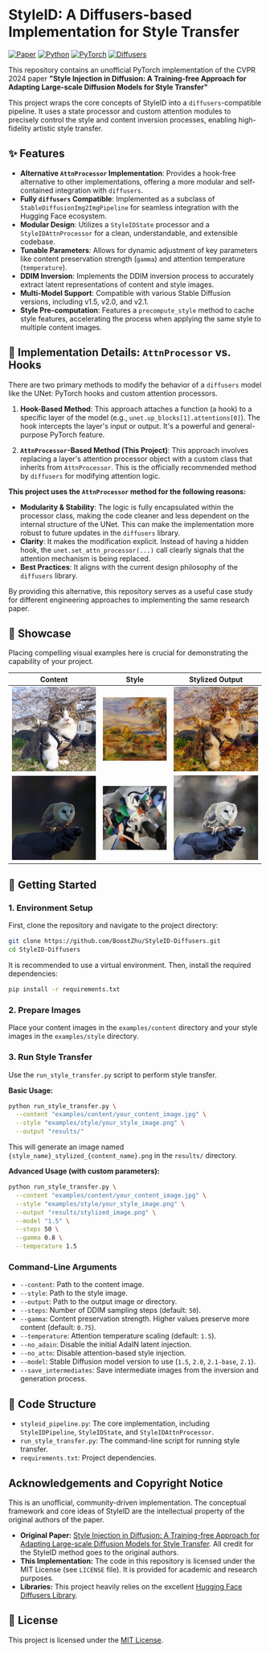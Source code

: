 # StyleID: A Diffusers-based Implementation for Style Transfer

[![Paper](https://img.shields.io/badge/paper-CVPR'24-blue)](https://arxiv.org/abs/2404.09468)
[![Python](https://img.shields.io/badge/Python-3.8+-green.svg)](https://www.python.org/)
[![PyTorch](https://img.shields.io/badge/PyTorch-2.0+-ee4c2c.svg)](https://pytorch.org/)
[![Diffusers](https://img.shields.io/badge/%F0%9F%A4%97%20Hugging%20Face-Diffusers-yellow)](https://github.com/huggingface/diffusers)

This repository contains an unofficial PyTorch implementation of the CVPR 2024 paper **"Style Injection in Diffusion: A Training-free Approach for Adapting Large-scale Diffusion Models for Style Transfer"** 

This project wraps the core concepts of StyleID into a `diffusers`-compatible pipeline. It uses a state processor and custom attention modules to precisely control the style and content inversion processes, enabling high-fidelity artistic style transfer.

## ✨ Features

- **Alternative `AttnProcessor` Implementation**: Provides a hook-free alternative to other implementations, offering a more modular and self-contained integration with `diffusers`.
- **Fully `diffusers` Compatible**: Implemented as a subclass of `StableDiffusionImg2ImgPipeline` for seamless integration with the Hugging Face ecosystem.
- **Modular Design**: Utilizes a `StyleIDState` processor and a `StyleIDAttnProcessor` for a clean, understandable, and extensible codebase.
- **Tunable Parameters**: Allows for dynamic adjustment of key parameters like content preservation strength (`gamma`) and attention temperature (`temperature`).
- **DDIM Inversion**: Implements the DDIM inversion process to accurately extract latent representations of content and style images.
- **Multi-Model Support**: Compatible with various Stable Diffusion versions, including v1.5, v2.0, and v2.1.
- **Style Pre-computation**: Features a `precompute_style` method to cache style features, accelerating the process when applying the same style to multiple content images.

## 🔧 Implementation Details: `AttnProcessor` vs. Hooks

There are two primary methods to modify the behavior of a `diffusers` model like the UNet: PyTorch hooks and custom attention processors.

1.  **Hook-Based Method**: This approach attaches a function (a hook) to a specific layer of the model (e.g., `unet.up_blocks[1].attentions[0]`). The hook intercepts the layer's input or output. It's a powerful and general-purpose PyTorch feature.

2.  **`AttnProcessor`-Based Method (This Project)**: This approach involves replacing a layer's attention processor object with a custom class that inherits from `AttnProcessor`. This is the officially recommended method by `diffusers` for modifying attention logic.

**This project uses the `AttnProcessor` method for the following reasons:**

- **Modularity & Stability**: The logic is fully encapsulated within the processor class, making the code cleaner and less dependent on the internal structure of the UNet. This can make the implementation more robust to future updates in the `diffusers` library.
- **Clarity**: It makes the modification explicit. Instead of having a hidden hook, the `unet.set_attn_processor(...)` call clearly signals that the attention mechanism is being replaced.
- **Best Practices**: It aligns with the current design philosophy of the `diffusers` library.

By providing this alternative, this repository serves as a useful case study for different engineering approaches to implementing the same research paper.

## 🎨 Showcase

Placing compelling visual examples here is crucial for demonstrating the capability of your project.

| Content | Style | Stylized Output |
| :---: | :---: | :---: |
| ![Content Image 3](examples/cnt/3.jpg) | ![Style Image Sea Landscape](examples/sty/Sea_Landscape.png) | ![Stylized Output 3](examples/3.png) |
| ![Content Image 2](examples/cnt/2.jpg) | ![Style Image Udnie](examples/sty/udnie.png) | ![Stylized Output 2](examples/2.png) |

## 🚀 Getting Started

### 1. Environment Setup

First, clone the repository and navigate to the project directory:
```bash
git clone https://github.com/BoostZhu/StyleID-Diffusers.git
cd StyleID-Diffusers
```

It is recommended to use a virtual environment. Then, install the required dependencies:
```bash
pip install -r requirements.txt
```

### 2. Prepare Images

Place your content images in the `examples/content` directory and your style images in the `examples/style` directory.

### 3. Run Style Transfer

Use the `run_style_transfer.py` script to perform style transfer.

**Basic Usage:**
```bash
python run_style_transfer.py \
  --content "examples/content/your_content_image.jpg" \
  --style "examples/style/your_style_image.png" \
  --output "results/"
```
This will generate an image named `{style_name}_stylized_{content_name}.png` in the `results/` directory.

**Advanced Usage (with custom parameters):**
```bash
python run_style_transfer.py \
  --content "examples/content/your_content_image.jpg" \
  --style "examples/style/your_style_image.png" \
  --output "results/stylized_image.png" \
  --model "1.5" \
  --steps 50 \
  --gamma 0.8 \
  --temperature 1.5
```

### Command-Line Arguments

- `--content`: Path to the content image.
- `--style`: Path to the style image.
- `--output`: Path to the output image or directory.
- `--steps`: Number of DDIM sampling steps (default: `50`).
- `--gamma`: Content preservation strength. Higher values preserve more content (default: `0.75`).
- `--temperature`: Attention temperature scaling (default: `1.5`).
- `--no_adain`: Disable the initial AdaIN latent injection.
- `--no_attn`: Disable attention-based style injection.
- `--model`: Stable Diffusion model version to use (`1.5`, `2.0`, `2.1-base`, `2.1`).
- `--save_intermediates`: Save intermediate images from the inversion and generation process.

## 🔧 Code Structure

- `styleid_pipeline.py`: The core implementation, including `StyleIDPipeline`, `StyleIDState`, and `StyleIDAttnProcessor`.
- `run_style_transfer.py`: The command-line script for running style transfer.
- `requirements.txt`: Project dependencies.

##  Acknowledgements and Copyright Notice

This is an unofficial, community-driven implementation. The conceptual framework and core ideas of StyleID are the intellectual property of the original authors of the paper.

- **Original Paper:** [Style Injection in Diffusion: A Training-free Approach for Adapting Large-scale Diffusion Models for Style Transfer](https://openaccess.thecvf.com/content/CVPR2024/html/Chung_Style_Injection_in_Diffusion_A_Training-free_Approach_for_Adapting_Large-scale_CVPR_2024_paper.html). All credit for the StyleID method goes to the original authors.
- **This Implementation:** The code in this repository is licensed under the MIT License (see `LICENSE` file). It is provided for academic and research purposes.
- **Libraries:** This project heavily relies on the excellent [Hugging Face Diffusers Library](https://github.com/huggingface/diffusers).

## 📄 License 

This project is licensed under the [MIT License](LICENSE).
